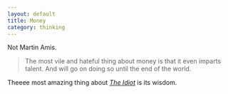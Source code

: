 ```yaml
---
layout: default
title: Money
category: thinking
---
```


Not Martin Amis.

> The most vile and hateful thing about money is that it even imparts talent. And will go on doing so until the end of the world.

Theeee most amazing thing about _[The Idiot](http://www.gutenberg.org/ebooks/2638)_ is its wisdom.
